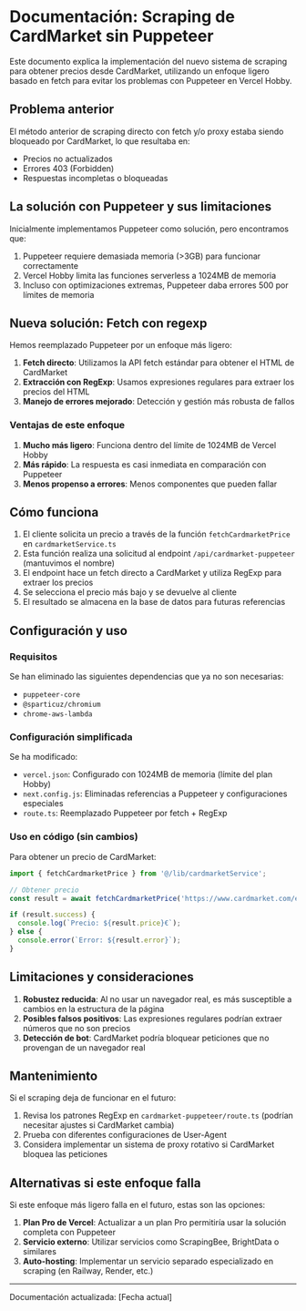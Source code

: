 # Documentación: Scraping de CardMarket sin Puppeteer

Este documento explica la implementación del nuevo sistema de scraping para obtener precios desde CardMarket, utilizando un enfoque ligero basado en fetch para evitar los problemas con Puppeteer en Vercel Hobby.

## Problema anterior

El método anterior de scraping directo con fetch y/o proxy estaba siendo bloqueado por CardMarket, lo que resultaba en:
- Precios no actualizados
- Errores 403 (Forbidden)
- Respuestas incompletas o bloqueadas

## La solución con Puppeteer y sus limitaciones

Inicialmente implementamos Puppeteer como solución, pero encontramos que:
1. Puppeteer requiere demasiada memoria (>3GB) para funcionar correctamente
2. Vercel Hobby limita las funciones serverless a 1024MB de memoria
3. Incluso con optimizaciones extremas, Puppeteer daba errores 500 por límites de memoria

## Nueva solución: Fetch con regexp

Hemos reemplazado Puppeteer por un enfoque más ligero:

1. **Fetch directo**: Utilizamos la API fetch estándar para obtener el HTML de CardMarket
2. **Extracción con RegExp**: Usamos expresiones regulares para extraer los precios del HTML
3. **Manejo de errores mejorado**: Detección y gestión más robusta de fallos

### Ventajas de este enfoque

1. **Mucho más ligero**: Funciona dentro del límite de 1024MB de Vercel Hobby
2. **Más rápido**: La respuesta es casi inmediata en comparación con Puppeteer
3. **Menos propenso a errores**: Menos componentes que pueden fallar

## Cómo funciona

1. El cliente solicita un precio a través de la función `fetchCardmarketPrice` en `cardmarketService.ts`
2. Esta función realiza una solicitud al endpoint `/api/cardmarket-puppeteer` (mantuvimos el nombre)
3. El endpoint hace un fetch directo a CardMarket y utiliza RegExp para extraer los precios
4. Se selecciona el precio más bajo y se devuelve al cliente
5. El resultado se almacena en la base de datos para futuras referencias

## Configuración y uso

### Requisitos

Se han eliminado las siguientes dependencias que ya no son necesarias:
- `puppeteer-core`
- `@sparticuz/chromium`
- `chrome-aws-lambda`

### Configuración simplificada

Se ha modificado:
- `vercel.json`: Configurado con 1024MB de memoria (límite del plan Hobby)
- `next.config.js`: Eliminadas referencias a Puppeteer y configuraciones especiales
- `route.ts`: Reemplazado Puppeteer por fetch + RegExp

### Uso en código (sin cambios)

Para obtener un precio de CardMarket:

```typescript
import { fetchCardmarketPrice } from '@/lib/cardmarketService';

// Obtener precio
const result = await fetchCardmarketPrice('https://www.cardmarket.com/en/Pokemon/Products/Singles/...');

if (result.success) {
  console.log(`Precio: ${result.price}€`);
} else {
  console.error(`Error: ${result.error}`);
}
```

## Limitaciones y consideraciones

1. **Robustez reducida**: Al no usar un navegador real, es más susceptible a cambios en la estructura de la página
2. **Posibles falsos positivos**: Las expresiones regulares podrían extraer números que no son precios
3. **Detección de bot**: CardMarket podría bloquear peticiones que no provengan de un navegador real

## Mantenimiento

Si el scraping deja de funcionar en el futuro:

1. Revisa los patrones RegExp en `cardmarket-puppeteer/route.ts` (podrían necesitar ajustes si CardMarket cambia)
2. Prueba con diferentes configuraciones de User-Agent
3. Considera implementar un sistema de proxy rotativo si CardMarket bloquea las peticiones

## Alternativas si este enfoque falla

Si este enfoque más ligero falla en el futuro, estas son las opciones:

1. **Plan Pro de Vercel**: Actualizar a un plan Pro permitiría usar la solución completa con Puppeteer
2. **Servicio externo**: Utilizar servicios como ScrapingBee, BrightData o similares
3. **Auto-hosting**: Implementar un servicio separado especializado en scraping (en Railway, Render, etc.)

---

Documentación actualizada: [Fecha actual] 